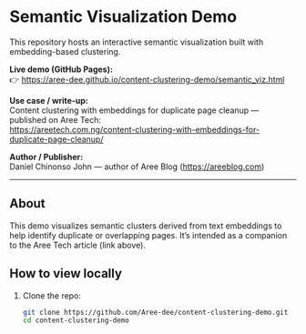 # Semantic Visualization Demo

This repository hosts an interactive semantic visualization built with embedding-based clustering.

**Live demo (GitHub Pages):**  
👉 https://aree-dee.github.io/content-clustering-demo/semantic_viz.html

**Use case / write-up:**  
Content clustering with embeddings for duplicate page cleanup — published on Aree Tech:  
https://areetech.com.ng/content-clustering-with-embeddings-for-duplicate-page-cleanup/

**Author / Publisher:**  
Daniel Chinonso John — author of Aree Blog (https://areeblog.com)

---

## About
This demo visualizes semantic clusters derived from text embeddings to help identify duplicate or overlapping pages. It’s intended as a companion to the Aree Tech article (link above).

## How to view locally
1. Clone the repo:
   ```bash
   git clone https://github.com/Aree-dee/content-clustering-demo.git
   cd content-clustering-demo
